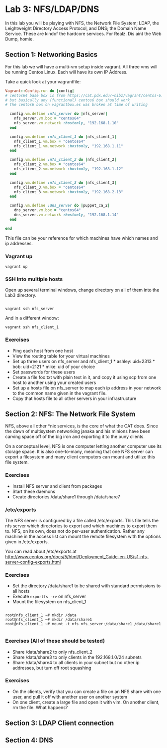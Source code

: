 <!---
   Copyright 2014 Portland State University

   Licensed under the Apache License, Version 2.0 (the "License");
   you may not use this file except in compliance with the License.
   You may obtain a copy of the License at

       http://www.apache.org/licenses/LICENSE-2.0

   Unless required by applicable law or agreed to in writing, software
   distributed under the License is distributed on an "AS IS" BASIS,
   WITHOUT WARRANTIES OR CONDITIONS OF ANY KIND, either express or implied.
   See the License for the specific language governing permissions and
   limitations under the License.
--->

Lab 3: NFS/LDAP/DNS
===================


In this lab you will be playing with NFS, the Network File System; LDAP, the Leightweight Directory Access Protocol, and DNS; the Domain Name Service. These are kindof the hardcore services. For Realz. Dis aint the Web Dump, homie.


Section 1: Networking Basics
----------------------------


For this lab we will have a multi-vm setup inside vagrant. All three vms will be running Centos Linux. Each will have its own IP Address.



Take a quick look at your vagrantfile:


```ruby
Vagrant::Config.run do |config|
# centos64 base box is from https://cat.pdx.edu/~nibz/vagrant/centos-6.4-amd64.box
# but basically any (functional) centos6 box should work
# the centos6 box on vagrantbox.es was broken at time of writing

  config.vm.define :nfs_server do |nfs_server|
    nfs_server.vm.box = "centos64"
    nfs_server.vm.network :hostonly, "192.168.1.10"
  end

  config.vm.define :nfs_client_1 do |nfs_client_1|
    nfs_client_1.vm.box = "centos64"
    nfs_client_1.vm.network :hostonly, "192.168.1.11"
  end

  config.vm.define :nfs_client_2 do |nfs_client_2|
    nfs_client_2.vm.box = "centos64"
    nfs_client_2.vm.network :hostonly, "192.168.1.12"
  end

  config.vm.define :nfs_client_3 do |nfs_client_3|
    nfs_client_3.vm.box = "centos64"
    nfs_client_3.vm.network :hostonly, "192.168.2.13"
  end

  config.vm.define :dns_server do |puppet_ca_2|
    dns_server.vm.box = "centos64"
    dns_server.vm.network :hostonly, "192.168.1.14"
  end

end
```

This file can be your reference for which machines have which names and ip addresses.


### Vagrant up

```shell
vagrant up
```

### SSH into multiple hosts

Open up several terminal windows, change directory on all of them into the Lab3 directory.

```shell

vagrant ssh nfs_server
```

And in a different window:


```shell
vagrant ssh nfs_client_1
```

### Exercises

* Ping each host from one host
* View the routing table for your virtual machines
* Set up three users on nfs_server and nfs_client_1
        * ashley: uid=2313
        * bob:    uid=2121
        * mike:   uid of your choice
* Set passwords for these users
* Create a file foo.txt with plain text in it, and copy it using scp from one host to another using your created users
* Set up a hosts file on nfs_server to map each ip address in your network to the common name given in the vagrant file.
* Copy that hosts file to all other servers in your infrastructure





Section 2: NFS: The Network File System
---------------------------------------

NFS, above all other *nix services, is the core of what the CAT does. Since the dawn of multisystem networking janaka and his minions have been carving space off of the big iron and exporting it to the puny clients.

On a conceptual level, NFS is one computer letting another computer use its storage space. It is also one-to-many, meaning that one NFS server can export a filesystem and many client computers can mount and utilize this file system.


### Exercises

* Install NFS server and client from packages
* Start these daemons
* Create directories /data/share1 through /data/share7

### /etc/exports

The NFS server is configured by a file called /etc/exports. This file tells the nfs server which directories to export and which machines to export them to. NFS, on its own, does not do per-user authentication. Rather any machine in the access list can mount the remote filesystem with the options given in /etc/exports.

You can read about /etc/exports at http://www.centos.org/docs/5/html/Deployment_Guide-en-US/s1-nfs-server-config-exports.html

### Exercises

* Set the directory /data/share1 to be shared with standard permissions to all hosts
* Execute ``exportfs -rv`` on nfs_server
* Mount the filesystem on nfs_client_1

```shell

root@nfs_client_1 ~# mkdir /data
root@nfs_client_1 ~# mkdir /data/share1
root@nfs_client_1 ~# mount -t nfs nfs_server:/data/share1 /data/share1


```

### Exercises (All of these should be tested)

* Share /data/share2 to only nfs_client_2
* Share /data/share3 to only clients in the 192.168.1.0/24 subnets
* Share /data/share4 to all clients in your subnet but no other ip addresses, but turn off root squashing

### Exercises 

* On the clients, verify that you can create a file on an NFS share with one user, and pull it off with another user on another system
* On one client, create a large file and open it with vim. On another client, rm the file. What happens?




Section 3: LDAP Client connection
---------------------------------------

Section 4: DNS
---------------------------------------



